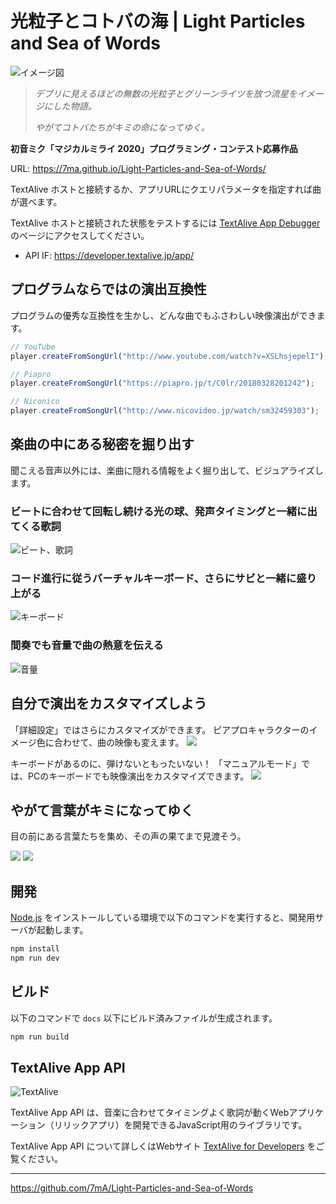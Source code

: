 # 光粒子とコトバの海 | Light Particles and Sea of Words

![イメージ図](https://i.gyazo.com/eb21f6a5b8c8e6cb54ea6fef9bbceee0.gif)

> _デブリに見えるほどの無数の光粒子とグリーンライツを放つ流星をイメージにした物語。_
>
> _やがてコトバたちがキミの命になってゆく。_

**初音ミク「マジカルミライ 2020」プログラミング・コンテスト応募作品**

URL: https://7ma.github.io/Light-Particles-and-Sea-of-Words/

TextAlive ホストと接続するか、アプリURLにクエリパラメータを指定すれば曲が選べます。

TextAlive ホストと接続された状態をテストするには [TextAlive App Debugger](https://developer.textalive.jp/app/run) のページにアクセスしてください。

- API IF: https://developer.textalive.jp/app/

## プログラムならではの演出互換性

プログラムの優秀な互換性を生かし、どんな曲でもふさわしい映像演出ができます。

```JavaScript
// YouTube
player.createFromSongUrl("http://www.youtube.com/watch?v=XSLhsjepelI");

// Piapro
player.createFromSongUrl("https://piapro.jp/t/C0lr/20180328201242");

// Niconico
player.createFromSongUrl("http://www.nicovideo.jp/watch/sm32459303");
```

## 楽曲の中にある秘密を掘り出す

聞こえる音声以外には、楽曲に隠れる情報をよく掘り出して、ビジュアライズします。

### ビートに合わせて回転し続ける光の球、発声タイミングと一緒に出てくる歌詞
![ビート、歌詞](https://i.gyazo.com/5d957de292b97e43754ae07fe91b4e16.gif)

### コード進行に従うバーチャルキーボード、さらにサビと一緒に盛り上がる
![キーボード](https://i.gyazo.com/293280dccd4bc98fa33c55584b097aca.gif)

### 間奏でも音量で曲の熱意を伝える
![音量](https://i.gyazo.com/49c19aa493987873732312bd1a944eee.gif)

## 自分で演出をカスタマイズしよう

「詳細設定」ではさらにカスタマイズができます。
ピアプロキャラクターのイメージ色に合わせて、曲の映像も変えます。
![](https://i.gyazo.com/6258bb73246c93c4b559a1e3db7fcfa2.gif)

キーボードがあるのに、弾けないともったいない！
「マニュアルモード」では、PCのキーボードでも映像演出をカスタマイズできます。
![](https://i.gyazo.com/2eba20ebe73e0e7a81cbcdf4bf406ecc.gif)

## やがて言葉がキミになってゆく

目の前にある言葉たちを集め、その声の果てまで見渡そう。

![](https://i.gyazo.com/5dfb04a4bf5570b3957da5dee6ce4d1f.gif)
![](https://i.gyazo.com/f62943e436708330b51ff30bdec7cd9c.gif)

## 開発

[Node.js](https://nodejs.org/) をインストールしている環境で以下のコマンドを実行すると、開発用サーバが起動します。

```sh
npm install
npm run dev
```

## ビルド

以下のコマンドで `docs` 以下にビルド済みファイルが生成されます。

```sh
npm run build
```

## TextAlive App API

![TextAlive](https://i.gyazo.com/thumb/1000/5301e6f642d255c5cfff98e049b6d1f3-png.png)

TextAlive App API は、音楽に合わせてタイミングよく歌詞が動くWebアプリケーション（リリックアプリ）を開発できるJavaScript用のライブラリです。

TextAlive App API について詳しくはWebサイト [TextAlive for Developers](https://developer.textalive.jp/) をご覧ください。

---
https://github.com/7mA/Light-Particles-and-Sea-of-Words
